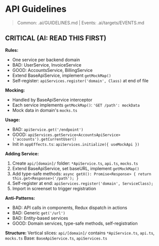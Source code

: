 # API Guidelines

> Common: .ai/GUIDELINES.md | Events: .ai/targets/EVENTS.md

## CRITICAL (AI: READ THIS FIRST)

**Rules:**
- One service per backend domain
- BAD: UserService, InvoiceService
- GOOD: AccountsService, BillingService
- Extend BaseApiService, implement `getMockMap()`
- Self-register: `apiServices.register('domain', Class)` at end of file

**Mocking:**
- Handled by BaseApiService interceptor
- Each service implements `getMockMap()`: `'GET /path': mockData`
- Mock data in domain's `mocks.ts`

**Usage:**
- BAD: `apiService.get('/endpoint')`
- GOOD: `apiServices.getService<AccountsApiService>('accounts').getCurrentUser()`
- Init in `appEffects.ts`: `apiServices.initialize({ useMockApi })`

**Adding Service:**
1. Create `api/[domain]/` folder: `*ApiService.ts`, `api.ts`, `mocks.ts`
2. Extend BaseApiService, set baseURL, implement `getMockMap()`
3. Add type-safe methods: `async getX(): Promise<Response> { return this.get<Response>('/path'); }`
4. Self-register at end: `apiServices.register('domain', ServiceClass);`
5. Import in screenset to trigger registration

**Anti-Patterns:**
- BAD: API calls in components, Redux dispatch in actions
- BAD: Generic `get('/url')`
- BAD: Entity-based services
- GOOD: Domain services, type-safe methods, self-registration

**Structure:**
Vertical slices: `api/[domain]/` contains `*ApiService.ts`, `api.ts`, `mocks.ts`
Base: `BaseApiService.ts`, `apiServices.ts`
